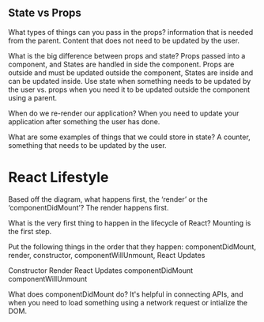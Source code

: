 ## State vs Props
What types of things can you pass in the props?
information that is needed from the parent. Content that does not need to be updated by the user. 

What is the big difference between props and state?
Props passed into a component, and States are handled in side the component.
Props are outside and must be updated outside the component, States are inside and can be updated inside.
Use state when something needs to be updated by the user vs. props when you need it to be updated outside the component using a parent.

When do we re-render our application?
When you need to update your application after something the user has done.

What are some examples of things that we could store in state?
A counter, something that needs to be updated by the user.

# React Lifestyle
Based off the diagram, what happens first, the ‘render’ or the ‘componentDidMount’?
The render happens first.

What is the very first thing to happen in the lifecycle of React?
Mounting is the first step.

Put the following things in the order that they happen: componentDidMount, render, constructor, componentWillUnmount, React Updates

Constructor
Render
React Updates
componentDidMount
componentWillUnmount

What does componentDidMount do?
It's helpful in connecting APIs, and when you need to load something using a network request or intialize the DOM.
